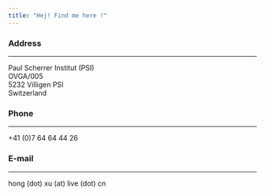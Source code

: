 ```yaml
---
title: "Hej! Find me here !"
---
```


### Address
---
Paul Scherrer Institut (PSI)  
OVGA/005  
5232 Villigen PSI  
Switzerland  

### Phone
---
+41 (0)7 64 64 44 26

### E-mail
---
hong (dot) xu (at) live (dot) cn 
